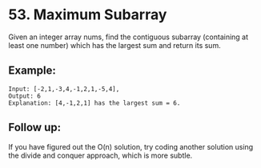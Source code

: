 # 53. Maximum Subarray

Given an integer array nums, find the contiguous subarray (containing at least one number) which has the largest sum and return its sum.

## Example:

```
Input: [-2,1,-3,4,-1,2,1,-5,4],
Output: 6
Explanation: [4,-1,2,1] has the largest sum = 6.
```

## Follow up:

If you have figured out the O(n) solution, try coding another solution using the divide and conquer approach, which is more subtle.